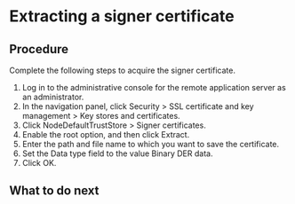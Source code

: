 # Extracting a signer certificate

## Procedure

Complete the following steps to acquire the signer
certificate.

1. Log in to the administrative console for the remote application
server as an administrator.
2. In the navigation panel, click Security > SSL certificate and key management > Key
stores and certificates.
3. Click NodeDefaultTrustStore > Signer certificates.
4. Enable the root option, and then
click Extract.
5. Enter the path and file name to which you want to save
the certificate.
6. Set the Data type field to the value Binary
DER data.
7. Click OK.

## What to do next